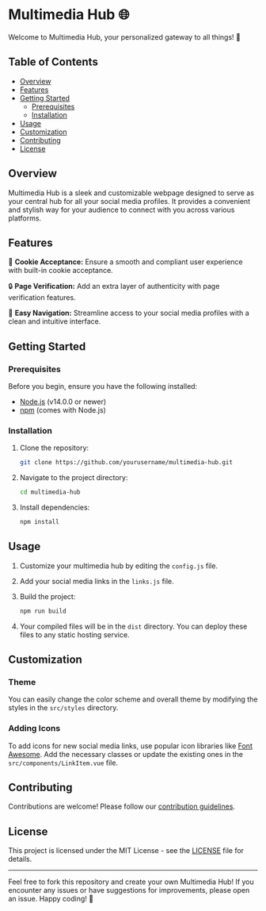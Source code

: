 # Multimedia Hub 🌐

Welcome to Multimedia Hub, your personalized gateway to all things! 🚀

## Table of Contents
- [Overview](#overview)
- [Features](#features)
- [Getting Started](#getting-started)
  - [Prerequisites](#prerequisites)
  - [Installation](#installation)
- [Usage](#usage)
- [Customization](#customization)
- [Contributing](#contributing)
- [License](#license)

## Overview

Multimedia Hub is a sleek and customizable webpage designed to serve as your central hub for all your social media profiles. It provides a convenient and stylish way for your audience to connect with you across various platforms.

## Features

🍪 **Cookie Acceptance:** Ensure a smooth and compliant user experience with built-in cookie acceptance.

🔒 **Page Verification:** Add an extra layer of authenticity with page verification features.

🚀 **Easy Navigation:** Streamline access to your social media profiles with a clean and intuitive interface.

## Getting Started

### Prerequisites

Before you begin, ensure you have the following installed:

- [Node.js](https://nodejs.org/) (v14.0.0 or newer)
- [npm](https://www.npmjs.com/) (comes with Node.js)

### Installation

1. Clone the repository:

    ```bash
    git clone https://github.com/yourusername/multimedia-hub.git
    ```

2. Navigate to the project directory:

    ```bash
    cd multimedia-hub
    ```

3. Install dependencies:

    ```bash
    npm install
    ```

## Usage

1. Customize your multimedia hub by editing the `config.js` file.

2. Add your social media links in the `links.js` file.

3. Build the project:

    ```bash
    npm run build
    ```

4. Your compiled files will be in the `dist` directory. You can deploy these files to any static hosting service.

## Customization

### Theme

You can easily change the color scheme and overall theme by modifying the styles in the `src/styles` directory.

### Adding Icons

To add icons for new social media links, use popular icon libraries like [Font Awesome](https://fontawesome.com/). Add the necessary classes or update the existing ones in the `src/components/LinkItem.vue` file.

## Contributing

Contributions are welcome! Please follow our [contribution guidelines](CONTRIBUTING.md).

## License

This project is licensed under the MIT License - see the [LICENSE](LICENSE) file for details.

---

Feel free to fork this repository and create your own Multimedia Hub! If you encounter any issues or have suggestions for improvements, please open an issue. Happy coding! 🚀
